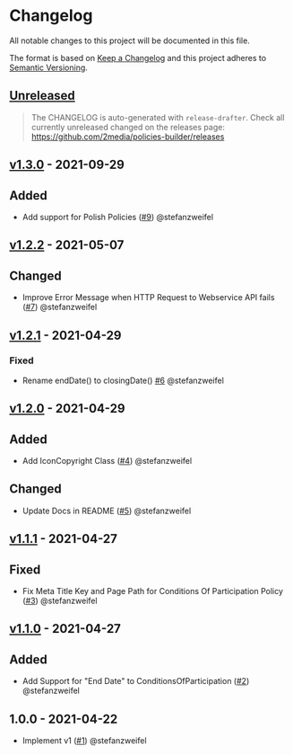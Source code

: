 # Changelog
All notable changes to this project will be documented in this file.

The format is based on [Keep a Changelog](http://keepachangelog.com/en/1.0.0/) and this project adheres to [Semantic Versioning](http://semver.org/spec/v2.0.0.html).

## [Unreleased](https://github.com/2media/policies-builder/compare/v1.3.0...HEAD)

> The CHANGELOG is auto-generated with `release-drafter`.
> Check all currently unreleased changed on the releases page:
> https://github.com/2media/policies-builder/releases

<!-- Please do not add single changes manually to the CHANGELOG. -->

## [v1.3.0](https://github.com/2media/policies-builder/compare/v1.2.2...v1.3.0) - 2021-09-29

## Added

- Add support for Polish Policies ([#9](https://github.com/2media/policies-builder/pull/9)) @stefanzweifel


## [v1.2.2](https://github.com/2media/policies-builder/compare/v1.2.1...v1.2.2) - 2021-05-07

## Changed
- Improve Error Message when HTTP Request to Webservice API fails ([#7](https://github.com/2media/policies-builder/pull/7)) @stefanzweifel


## [v1.2.1](https://github.com/2media/policies-builder/compare/v1.2.0...v1.2.1) - 2021-04-29
### Fixed
- Rename endDate() to closingDate() [#6](https://github.com/2media/policies-builder/pull/6) @stefanzweifel

## [v1.2.0](https://github.com/2media/policies-builder/compare/v1.1.1...v1.2.0) - 2021-04-29
## Added
- Add IconCopyright Class ([#4](https://github.com/2media/policies-builder/pull/4)) @stefanzweifel

## Changed
- Update Docs in README ([#5](https://github.com/2media/policies-builder/pull/5)) @stefanzweifel


## [v1.1.1](https://github.com/2media/policies-builder/compare/v1.1.0...v1.1.1) - 2021-04-27
## Fixed
- Fix Meta Title Key and Page Path for Conditions Of Participation Policy ([#3](https://github.com/2media/policies-builder/pull/3)) @stefanzweifel


## [v1.1.0](https://github.com/2media/policies-builder/compare/v1.0.0...v1.1.0) - 2021-04-27
## Added
- Add Support for "End Date" to ConditionsOfParticipation ([#2](https://github.com/2media/policies-builder/pull/2)) @stefanzweifel

## 1.0.0 - 2021-04-22

- Implement v1 ([#1](https://github.com/2media/policies-builder/pull/1)) @stefanzweifel
